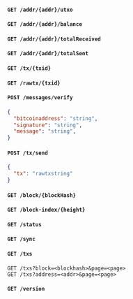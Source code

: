 #### `GET /addr/{addr}/utxo`
#### `GET /addr/{addr}/balance`
#### `GET /addr/{addr}/totalReceived`
#### `GET /addr/{addr}/totalSent`
#### `GET /tx/{txid}`
#### `GET /rawtx/{txid}`
#### `POST /messages/verify`

```json
{
  "bitcoinaddress": "string",
  "signature": "string",
  "message": "string",
}
```

#### `POST /tx/send`

```json
{
  "tx": "rawtxstring"
}
```

#### `GET /block/{blockHash}`
#### `GET /block-index/{height}`
#### `GET /status`
#### `GET /sync`
#### `GET /txs`

```
GET /txs?block=<blockhash>&page=<page>
GET /txs?address=<addr>&page=<page>
```

#### `GET /version`